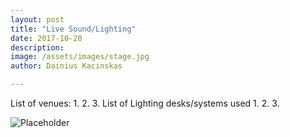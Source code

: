 ```yaml
---
layout: post
title: "Live Sound/Lighting"
date: 2017-10-20
description: 
image: /assets/images/stage.jpg
author: Dainius Kacinskas

---
```

List of venues:
1.
2.
3.
List of Lighting desks/systems used
1.
2.
3.

![Placeholder](/assets/images/placeholder-25.jpg)


